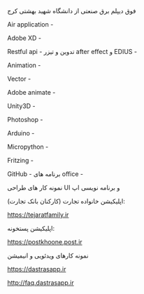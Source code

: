 فوق دیپلم برق صنعتی از دانشگاه شهید بهشتی کرج

Air application - 


Adobe XD - 


Restful api - 
تدوین و تیزر after effect و EDIUS - 


Animation - 

Vector - 

Adobe animate - 

Unity3D - 

Photoshop - 

Arduino - 

Micropython - 

Fritzing - 

GitHub - 
برنامه های office - 

نمونه کار های طراحی UI و برنامه نویسی اپ


اپلیکیشن خانواده تجارت (کارکنان بانک تجارت):

https://tejaratfamily.ir

اپلیکیشن پستخونه:

https://postkhoone.post.ir

نمونه کارهای ویدئویی و انیمیشن

https://dastrasapp.ir

http://faq.dastrasapp.ir
